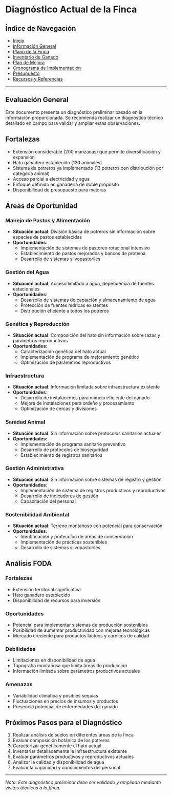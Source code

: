 # Diagnóstico Actual de la Finca

## Índice de Navegación

- [Inicio](./README.md)
- [Información General](./01_InformacionGeneral.md)
- [Plano de la Finca](./plano_finca.md)
- [Inventario de Ganado](./inventario_ganado.md)
- [Plan de Mejora](./03_PlanDeMejora.md)
- [Cronograma de Implementación](./04_CronogramaImplementacion.md)
- [Presupuesto](./05_Presupuesto.md)
- [Recursos y Referencias](./06_RecursosReferencias.md)

---

## Evaluación General

Este documento presenta un diagnóstico preliminar basado en la información proporcionada. Se recomienda realizar un diagnóstico técnico detallado en campo para validar y ampliar estas observaciones.

## Fortalezas

- Extensión considerable (200 manzanas) que permite diversificación y expansión
- Hato ganadero establecido (120 animales)
- Sistema de potreros ya implementado (13 potreros con distribución por categoría animal)
- Acceso parcial a electricidad y agua
- Enfoque definido en ganadería de doble propósito
- Disponibilidad de presupuesto para mejoras

## Áreas de Oportunidad

### Manejo de Pastos y Alimentación

- **Situación actual**: División básica de potreros sin información sobre especies de pastos establecidas
- **Oportunidades**: 
  - Implementación de sistemas de pastoreo rotacional intensivo
  - Establecimiento de pastos mejorados y bancos de proteína
  - Desarrollo de sistemas silvopastoriles

### Gestión del Agua

- **Situación actual**: Acceso limitado a agua, dependencia de fuentes estacionales
- **Oportunidades**:
  - Desarrollo de sistemas de captación y almacenamiento de agua
  - Protección de fuentes hídricas existentes
  - Distribución eficiente a todos los potreros

### Genética y Reproducción

- **Situación actual**: Composición del hato sin información sobre razas y parámetros reproductivos
- **Oportunidades**:
  - Caracterización genética del hato actual
  - Implementación de programa de mejoramiento genético
  - Optimización de parámetros reproductivos

### Infraestructura

- **Situación actual**: Información limitada sobre infraestructura existente
- **Oportunidades**:
  - Desarrollo de instalaciones para manejo eficiente del ganado
  - Mejora de instalaciones para ordeño y procesamiento
  - Optimización de cercas y divisiones

### Sanidad Animal

- **Situación actual**: Sin información sobre protocolos sanitarios actuales
- **Oportunidades**:
  - Implementación de programa sanitario preventivo
  - Desarrollo de protocolos de bioseguridad
  - Establecimiento de registros sanitarios

### Gestión Administrativa

- **Situación actual**: Sin información sobre sistemas de registro y gestión
- **Oportunidades**:
  - Implementación de sistema de registros productivos y reproductivos
  - Desarrollo de indicadores de gestión
  - Capacitación del personal

### Sostenibilidad Ambiental

- **Situación actual**: Terreno montañoso con potencial para conservación
- **Oportunidades**:
  - Identificación y protección de áreas de conservación
  - Implementación de prácticas sostenibles
  - Desarrollo de sistemas silvopastoriles

## Análisis FODA

### Fortalezas
- Extensión territorial significativa
- Hato ganadero establecido
- Disponibilidad de recursos para inversión

### Oportunidades
- Potencial para implementar sistemas de producción sostenibles
- Posibilidad de aumentar productividad con mejoras tecnológicas
- Mercado creciente para productos lácteos y cárnicos de calidad

### Debilidades
- Limitaciones en disponibilidad de agua
- Topografía montañosa que limita áreas de producción
- Información limitada sobre parámetros productivos actuales

### Amenazas
- Variabilidad climática y posibles sequías
- Fluctuaciones en precios de insumos y productos
- Presencia potencial de enfermedades del ganado

## Próximos Pasos para el Diagnóstico

1. Realizar análisis de suelos en diferentes áreas de la finca
2. Evaluar composición botánica de los potreros
3. Caracterizar genéticamente el hato actual
4. Inventariar detalladamente la infraestructura existente
5. Evaluar parámetros productivos y reproductivos actuales
6. Analizar la calidad y disponibilidad de agua
7. Evaluar la capacidad y conocimientos del personal

---

*Nota: Este diagnóstico preliminar debe ser validado y ampliado mediante visitas técnicas a la finca.*

